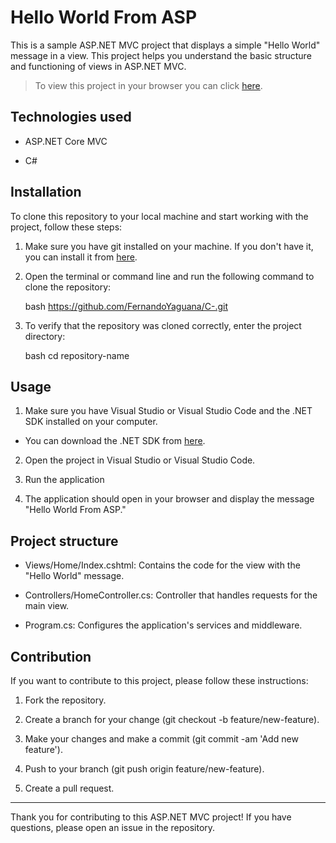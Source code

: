 # Hello World From ASP

This is a sample ASP.NET MVC project that displays a simple "Hello World" message in a view. This project helps you understand the basic structure and functioning of views in ASP.NET MVC.

> To view this project in your browser you can click [here](https://asp-production-0a8d.up.railway.app/).

## Technologies used

- ASP.NET Core MVC
  
- C#

## Installation

To clone this repository to your local machine and start working with the project, follow these steps:

1. Make sure you have git installed on your machine. If you don't have it, you can install it from [here](https://git-scm.com/).

2. Open the terminal or command line and run the following command to clone the repository:

    bash
    https://github.com/FernandoYaguana/C-.git
   
3. To verify that the repository was cloned correctly, enter the project directory:
   
    bash
    cd repository-name
    
## Usage

1. Make sure you have Visual Studio or Visual Studio Code and the .NET SDK installed on your computer.
- You can download the .NET SDK from [here](https://dotnet.microsoft.com/download).

2. Open the project in Visual Studio or Visual Studio Code.

3. Run the application

4. The application should open in your browser and display the message "Hello World From ASP."
      
## Project structure

- Views/Home/Index.cshtml: Contains the code for the view with the "Hello World" message.

- Controllers/HomeController.cs: Controller that handles requests for the main view.

- Program.cs: Configures the application's services and middleware.

## Contribution

If you want to contribute to this project, please follow these instructions:

1. Fork the repository.
   
2. Create a branch for your change (git checkout -b feature/new-feature).
   
3. Make your changes and make a commit (git commit -am 'Add new feature').
   
4. Push to your branch (git push origin feature/new-feature).
   
5. Create a pull request.

---

Thank you for contributing to this ASP.NET MVC project! If you have questions, please open an issue in the repository.
